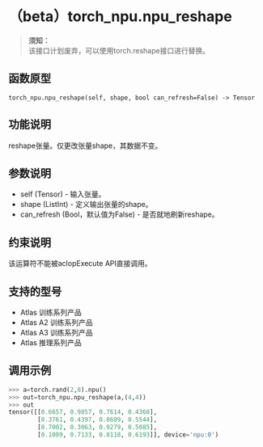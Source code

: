 # （beta）torch_npu.npu_reshape

>**须知：**<br>
>该接口计划废弃，可以使用torch.reshape接口进行替换。

## 函数原型

```
torch_npu.npu_reshape(self, shape, bool can_refresh=False) -> Tensor
```

## 功能说明

reshape张量。仅更改张量shape，其数据不变。

## 参数说明

- self (Tensor) - 输入张量。
- shape (ListInt) - 定义输出张量的shape。
- can_refresh (Bool，默认值为False) - 是否就地刷新reshape。

## 约束说明

该运算符不能被aclopExecute API直接调用。

## 支持的型号

- <term>Atlas 训练系列产品</term>
- <term>Atlas A2 训练系列产品</term>
- <term>Atlas A3 训练系列产品</term>
- <term>Atlas 推理系列产品</term>

## 调用示例

```python
>>> a=torch.rand(2,8).npu()
>>> out=torch_npu.npu_reshape(a,(4,4))
>>> out
tensor([[0.6657, 0.9857, 0.7614, 0.4368],
        [0.3761, 0.4397, 0.8609, 0.5544],
        [0.7002, 0.3063, 0.9279, 0.5085],
        [0.1009, 0.7133, 0.8118, 0.6193]], device='npu:0')
```

